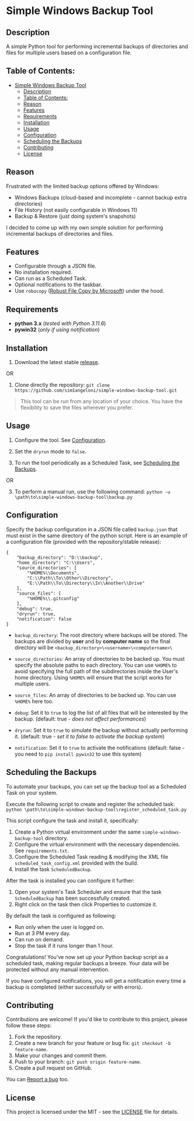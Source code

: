 
# Simple Windows Backup Tool

## Description

A simple Python tool for performing incremental backups of directories and files for multiple users based on a configuration file.

## Table of Contents:

- [Simple Windows Backup Tool](#simple-windows-backup-tool)
  - [Description](#description)
  - [Table of Contents:](#table-of-contents)
  - [Reason](#reason)
  - [Features](#features)
  - [Requirements](#requirements)
  - [Installation](#installation)
  - [Usage](#usage)
  - [Configuration](#configuration)
  - [Scheduling the Backups](#scheduling-the-backups)
  - [Contributing](#contributing)
  - [License](#license)

## Reason

Frustrated with the limited backup options offered by Windows:
- Windows Backups (cloud-based and incomplete - cannot backup extra directories)
- File History (not easily configurable in Windows 11)
- Backup & Restore (just doing system's snapshots)

I decided to come up with my own simple solution for performing incremental backups of directories and files.

## Features

- Configurable through a JSON file.
- No installation required.
- Can run as a Scheduled Task.
- Optional notifications to the taskbar.
- Use `robocopy` ([Robust File Copy by Microsoft](https://learn.microsoft.com/en-us/windows-server/administration/windows-commands/robocopy)) under the hood.

## Requirements

- **python 3.x** (*tested with Python 3.11.6*)
- **pywin32** (*only if using notification*)

## Installation

 1. Download the latest stable [release](https://github.com/sim1angeloni/simple-windows-backup-tool/releases).

OR

 1.  Clone directly the repository:
    `git clone https://github.com/sim1angeloni/simple-windows-backup-tool.git` 

> This tool can be run from any location of your choice. You have the flexibility to save the files wherever you prefer.

## Usage

1. Configure the tool. See [Configuration](#configuration).

2. Set the `dryrun` mode to `false`.

3. To run the tool periodically as a Scheduled Task, see [Scheduling the Backups](#scheduling-the-backups).

OR 

3. To perform a manual run, use the following command:
`python -u \path\to\simple-windows-backup-tool\backup.py` 

## Configuration

Specify the backup configuration in a JSON file called `backup.json` that must exist in the same directory of the python script. Here is an example of a configuration file (provided with the repository/stable release):

    {
        "backup_directory": "D:\\backup",
        "home_directory": "C:\\Users",
        "source_directories": [
            "%HOME%\\Documents",
            "C:\\Path\\To\\Other\\Directory",
            "E:\\Path\\To\\Directory\\In\\Another\\Drive"
        ],
        "source_files": [
            "%HOME%\\.gitconfig"
        ],
        "debug": true,
        "dryrun": true,
        "notification": false
    }

- `backup_directory`: The root directory where backups will be stored.
The backups are divided by **user** and by **computer name** so the final directory will be `<backup_directory>\<username>\<computername>\`

- `source_directories`: An array of directories to be backed up.
You must specify the absolute paths to each directory. You can use `%HOME%` to avoid specifying the full path of the subdirectories inside the User's home directory. Using `%HOME%` will ensure that the script works for multiple users.

- `source_files`: An array of directories to be backed up. You can use `%HOME%` here too.
  
- `debug`: Set it to `true` to log the list of all files that will be interested by the backup. (default: true - *does not affect performances*)
  
- `dryrun`: Set it to `true` to simulate the backup without actually performing it. (default: true - *set it to false to activate the backup system*)
  
- `notification`: Set it to `true` to activate the notifications (default: false - you need to `pip install pywin32` to use this system)

## Scheduling the Backups

To automate your backups, you can set up the backup tool as a Scheduled Task on your system.

Execute the following script to create and register the scheduled task:
`python \path\to\simple-windows-backup-tool\register_scheduled_task.py`

This script configure the task and install it, specifically:
1. Create a Python virtual environment under the same `simple-windows-backup-tool` directory.
2. Configure the virtual environment with the necessary dependencies. See `requirements.txt`.
3. Configure the Scheduled Task reading & modifying the XML file `scheduled_task_config.xml` provided with the build.
4. Install the task `ScheduledBackup`.

After the task is installed you can configure it further:

1. Open your system's Task Scheduler and ensure that the task `ScheduledBackup` has been successfully created.
2. Right click on the task then click Properties to customize it.

By default the task is configured as following:
- Run only when the user is logged on.
- Run at 3 PM every day.
- Can run on demand.
- Stop the task if it runs longer than 1 hour.

Congratulations! You've now set up your Python backup script as a scheduled task, making regular backups a breeze. Your data will be protected without any manual intervention. 

If you have configured notifications, you will get a notification every time a backup is completed (either successfully or with errors).

## Contributing

Contributions are welcome! If you'd like to contribute to this project, please follow these steps:

1.  Fork the repository.
2.  Create a new branch for your feature or bug fix: `git checkout -b feature-name`.
3.  Make your changes and commit them.
4.  Push to your branch: `git push origin feature-name`.
5.  Create a pull request on GitHub.

You can [Report a bug](https://github.com/sim1angeloni/simple-windows-backup-tool/issues/new/choose) too.

## License

This project is licensed under the MIT - see the [LICENSE](https://github.com/sim1angeloni/simple-windows-backup-tool/blob/master/LICENSE) file for details.
